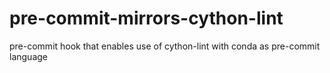 # pre-commit-mirrors-cython-lint
pre-commit hook that enables use of cython-lint with conda as pre-commit language
